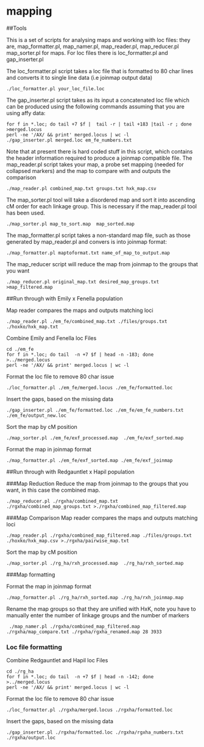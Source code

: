 # mapping

##Tools


This is a set of scripts for analysing maps and working with loc files:
they are, map_formatter.pl, map_namer.pl, map_reader.pl, map_reducer.pl map_sorter.pl for maps.
For loc files there is loc_formatter.pl and gap_inserter.pl


The loc_formatter.pl script takes a loc file that is formatted to 80 char lines and converts it to single line data (i.e joinmap output data)

```
./loc_formatter.pl your_loc_file.loc
```

The gap_inserter.pl script takes as its input a concatenated loc file which can be produced using the following commands assuming that you are using affy data:

```
for f in *.loc; do tail +7 $f |  tail -r | tail +183 |tail -r ; done >merged.locus
perl -ne '/AX/ && print' merged.locus | wc -l
./gap_inserter.pl merged.loc em_fe_numbers.txt 
```

Note that at present there is hard coded stuff in this script, which contains the header information required to produce a joinmap compatible file.
The map_reader.pl script takes your map, a probe set mapping (needed for collapsed markers) and the map to compare with and outputs the comparison

```
./map_reader.pl combined_map.txt groups.txt hxk_map.csv
```

The map_sorter.pl tool will take a disordered map and sort it into ascending cM order for each linkage group. This is necessary if the map_reader.pl tool has been used.

```
./map_sorter.pl map_to_sort.map  map_sorted.map 
```

The map_formatter.pl script takes a non-standard map file, such as those generated by map_reader.pl and convers is into joinmap format:

```
./map_formatter.pl maptoformat.txt name_of_map_to_output.map
```

The map_reducer script will reduce the map from joinmap to the groups that you want
```
./map_reducer.pl original_map.txt desired_map_groups.txt >map_filtered.map
```





##Run through with Emily x Fenella population

Map reader compares the maps and outputs matching loci
```
./map_reader.pl ./em_fe/combined_map.txt ./files/groups.txt ./hoxko/hxk_map.txt
```

Combine Emily and Fenella loc Files

```
cd ./em_fe
for f in *.loc; do tail  -n +7 $f | head -n -183; done >../merged.locus
perl -ne '/AX/ && print' merged.locus | wc -l
```

Format the loc file to remove 80 char issue
```
./loc_formatter.pl ./em_fe/merged.locus ./em_fe/formatted.loc
```

Insert the gaps, based on the missing data
```
./gap_inserter.pl ./em_fe/formatted.loc ./em_fe/em_fe_numbers.txt ./em_fe/output_new.loc
```

Sort the map by cM position
```
./map_sorter.pl ./em_fe/exf_processed.map  ./em_fe/exf_sorted.map 
```

Format the map in joinmap format
```
./map_formatter.pl ./em_fe/exf_sorted.map ./em_fe/exf_joinmap
```



##Run through with Redgauntlet x Hapil population


###Map Reduction
Reduce the map from joinmap to the groups that you want, in this case the combined map.
```
./map_reducer.pl ./rgxha/combined_map.txt ./rgxha/combined_map_groups.txt >./rgxha/combined_map_filtered.map
```

###Map Comparison
Map reader compares the maps and outputs matching loci
```
./map_reader.pl ./rgxha/combined_map_filtered.map ./files/groups.txt ./hoxko/hxk_map.csv >./rgxha/pairwise_map.txt
```

Sort the map by cM position 
```
./map_sorter.pl ./rg_ha/rxh_processed.map  ./rg_ha/rxh_sorted.map 
```

###Map formatting 

Format the map in joinmap format
```
./map_formatter.pl ./rg_ha/rxh_sorted.map ./rg_ha/rxh_joinmap.map
```
Rename the map groups so that they are unified with HxK, note you have to manually enter the number of linkage groups and the number of markers
```
 ./map_namer.pl ./rgxha/combined_map_filtered.map ./rgxha/map_compare.txt ./rgxha/rgxha_renamed.map 28 3933
```

### Loc file formatting

Combine Redgauntlet and Hapil loc Files
```
cd ./rg_ha
for f in *.loc; do tail  -n +7 $f | head -n -142; done >../merged.locus
perl -ne '/AX/ && print' merged.locus | wc -l
```

Format the loc file to remove 80 char issue
```
./loc_formatter.pl ./rgxha/merged.locus ./rgxha/formatted.loc
```

Insert the gaps, based on the missing data
```
./gap_inserter.pl ./rgxha/formatted.loc ./rgxha/rgxha_numbers.txt ./rgxha/output.loc
```

